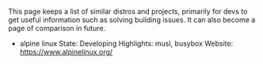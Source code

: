 This page keeps a list of similar distros and projects, primarily for devs to get useful information such as solving building issues.
It can also become a page of comparison in future.

- alpine linux
  State: Developing
  Highlights: musl, busybox
  Website: https://www.alpinelinux.org/